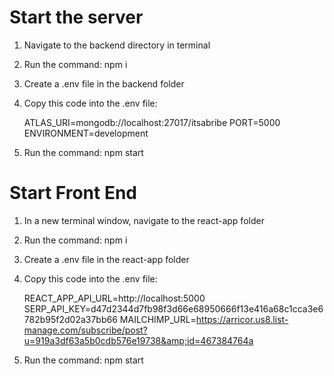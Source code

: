 # Start the server
1. Navigate to the backend directory in terminal
2. Run the command: npm i
3. Create a .env file in the backend folder
4. Copy this code into the .env file:

    ATLAS_URI=mongodb://localhost:27017/itsabribe
    PORT=5000
    ENVIRONMENT=development
    
5. Run the command: npm start

# Start Front End
1. In a new terminal window, navigate to the react-app folder
2. Run the command: npm i
3. Create a .env file in the react-app folder
4. Copy this code into the .env file:
    
    REACT_APP_API_URL=http://localhost:5000
    SERP_API_KEY=d47d2344d7fb98f3d66e68950666f13e416a68c1cca3e6782b95f2d02a37bb66
    MAILCHIMP_URL=https://arricor.us8.list-manage.com/subscribe/post?u=919a3df63a5b0cdb576e19738&amp;id=467384764a

5. Run the command: npm start
